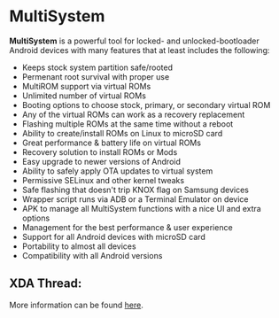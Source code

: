 # MultiSystem
**MultiSystem** is a powerful tool for locked- and unlocked-bootloader Android devices with many features that at least includes the following:
* Keeps stock system partition safe/rooted
* Permenant root survival with proper use
* MultiROM support via virtual ROMs
* Unlimited number of virtual ROMs
* Booting options to choose stock, primary, or secondary virtual ROM
* Any of the virtual ROMs can work as a recovery replacement
* Flashing multiple ROMs at the same time without a reboot
* Ability to create/install ROMs on Linux to microSD card
* Great performance & battery life on virtual ROMs
* Recovery solution to install ROMs or Mods
* Easy upgrade to newer versions of Android
* Ability to safely apply OTA updates to virtual system
* Permissive SELinux and other kernel tweaks
* Safe flashing that doesn't trip KNOX flag on Samsung devices
* Wrapper script runs via ADB or a Terminal Emulator on device
* APK to manage all MultiSystem functions with a nice UI and extra options
* Management for the best performance & user experience
* Support for all Android devices with microSD card
* Portability to almost all devices
* Compatibility with all Android versions

## XDA Thread:
More information can be found [here](http://forum.xda-developers.com/verizon-galaxy-note-3/development/tool-multirom-recovery-replacement-t3098920).
